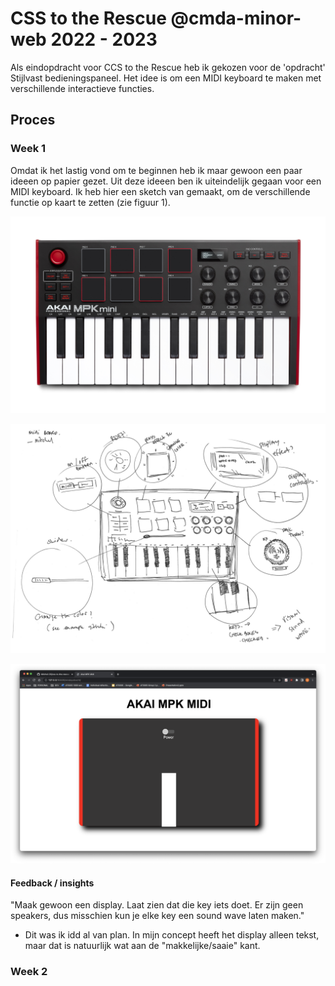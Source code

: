 # CSS to the Rescue @cmda-minor-web 2022 - 2023

Als eindopdracht voor CCS to the Rescue heb ik gekozen voor de 'opdracht' Stijlvast bedieningspaneel. Het idee is om een MIDI keyboard te maken met verschillende interactieve functies.

## Proces
### Week 1
Omdat ik het lastig vond om te beginnen heb ik maar gewoon een paar ideeen op papier gezet. Uit deze ideeen ben ik uiteindelijk gegaan voor een MIDI keyboard. Ik heb hier een sketch van gemaakt, om de verschillende functie op kaart te zetten (zie figuur 1).

![original](/eindopdracht/images/orginal.jpeg "Original")

![concept](/eindopdracht/images/concept.png "Concept")

![progress](/eindopdracht/images/progress1_1.png "Progress")

#### Feedback / insights 
"Maak gewoon een display. Laat zien dat die key iets doet. Er zijn geen speakers, dus misschien kun je elke key een sound wave laten maken."

- Dit was ik idd al van plan. In mijn concept heeft het display alleen tekst, maar dat is natuurlijk wat aan de "makkelijke/saaie" kant.

### Week 2 

